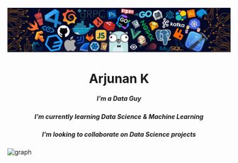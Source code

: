 
<p align="center">
  <img src="assets/header.png" alt="header"/>
</p>


<h1 align="center">Arjunan K</h1>
<h5 align="center">I’m a Data Guy</h5>
<h5 align="center">I’m currently learning Data Science & Machine Learning</h5>
<h5 align="center">I’m looking to collaborate on Data Science projects</h5>
<h5 align="center"></h5>


<!-- ![](https://quotes-github-readme.vercel.app/api?type=horizontal&theme=dark) </-->

![graph ](https://activity-graph.herokuapp.com/graph?color=87cefa&username=arjunan-k&theme=xcode&hide_border=true&area=true)
 




<!-- <p align="center">
  <img align="center" width="25%" src="./assets/profile.png" alt="header"/>
  <br>
  <h5 align="center">console.log('Forever Explorer');</h5>
</p> </-->






<!-- <p align="center"> 
  <img align="center" src="https://github-profile-trophy.vercel.app/?username=arjunan-k&theme=onedark&no-frame=true&row=1&column=5&margin-w=6&no-bg=true" />
</p>
<p align="center"> 
  <img align="center" height="150px" src="https://github-readme-stats.vercel.app/api?username=arjunan-k&theme=outrun&show_icons=true&count_private=true"/>
  <img align="center" height="150px" src="https://github-readme-stats.vercel.app/api/top-langs/?username=arjunan-k&layout=compact&hide=html,css&theme=outrun" />
</ -->
<!-- This is contributions box -->
<!-- ![](https://github-readme-streak-stats.herokuapp.com/?user=arjunan-k&theme=dark&hide_border=true)<br/> -->
<!-- most used languages -->
<!-- ![](https://github-readme-stats.vercel.app/api/top-langs/?username=arjunan-k&theme=dark&hide_border=true&include_all_commits=true&count_private=true&layout=compact) -->
